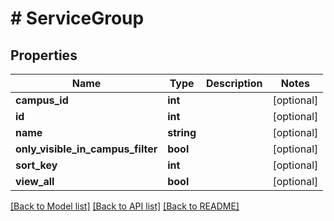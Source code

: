 # # ServiceGroup

## Properties

Name | Type | Description | Notes
------------ | ------------- | ------------- | -------------
**campus_id** | **int** |  | [optional]
**id** | **int** |  | [optional]
**name** | **string** |  | [optional]
**only_visible_in_campus_filter** | **bool** |  | [optional]
**sort_key** | **int** |  | [optional]
**view_all** | **bool** |  | [optional]

[[Back to Model list]](../../README.md#models) [[Back to API list]](../../README.md#endpoints) [[Back to README]](../../README.md)
